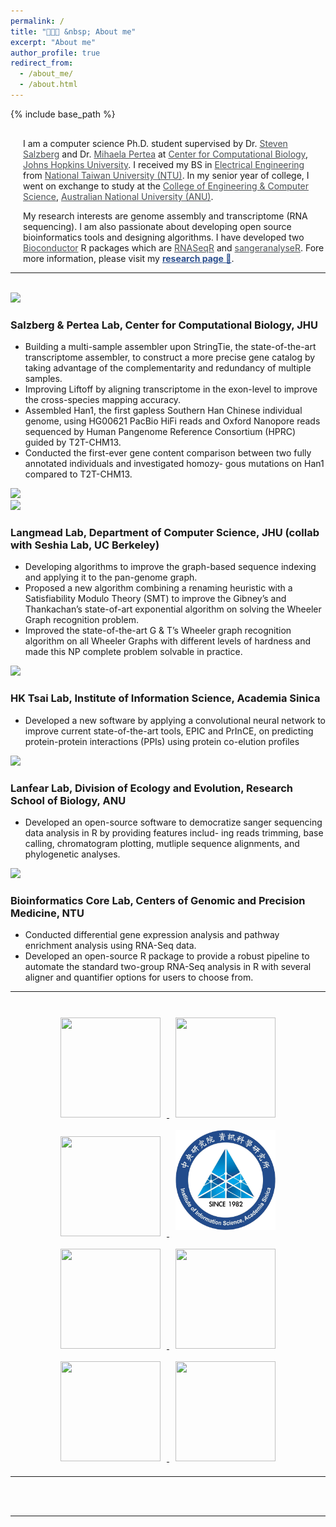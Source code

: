 ```yaml
---
permalink: /
title: "🧑🏻‍💻 &nbsp; About me"
excerpt: "About me"
author_profile: true
redirect_from:
  - /about_me/
  - /about.html
---
```

{% include base_path %}

<div style="margin-left:20px; margin-top:30px; pointer-events: all;
z-index:100;">
  <p>
    I am a computer science Ph.D. student supervised by Dr. <a target="_blank"  href="https://scholar.google.com/citations?user=sUVeH-4AAAAJ&hl=en" style="color:#4A4F53">Steven Salzberg</a> and Dr. <a target="_blank"  href="https://scholar.google.com/citations?user=fKjqGyEAAAAJ&hl=en" style="color:#4A4F53">Mihaela Pertea</a> at <a target="_blank"  href="https://ccb.jhu.edu" style="color:#4A4F53">Center for Computational Biology</a>, <a target="_blank"  href="https://www.jhu.edu" style="color:#4A4F53">Johns Hopkins University</a>. I received my BS in <a target="_blank"  href="https://web.ee.ntu.edu.tw/eng/index.php" style="color:#4A4F53">Electrical Engineering</a> from <a target="_blank"  href="https://www.ntu.edu.tw/english/index.html" style="color:#4A4F53">National Taiwan University (NTU)</a>. In my senior year of college, I went on exchange to study at the <a target="_blank" href="https://cecs.anu.edu.au" style="color:#4A4F53">College of Engineering & Computer Science</a>, <a target="_blank"  href="https://www.anu.edu.au" style="color:#4A4F53">Australian National University (ANU)</a>.
  </p>

  <p>
    My research interests are genome assembly and transcriptome (RNA sequencing). I am also passionate about developing open source bioinformatics tools and designing algorithms. I have developed two <a target="_blank"  href="https://www.bioconductor.org" style="color:#4A4F53" >Bioconductor</a> R packages which are <a target="_blank"  href="https://bioconductor.org/packages/release/bioc/html/RNASeqR.html" style="color:#4A4F53" >RNASeqR</a> and <a target="_blank"  href="https://bioconductor.org/packages/release/bioc/html/sangeranalyseR.html" style="color:#4A4F53" >sangeranalyseR</a>. Fore more information, please visit my <a target="_blank"  href="https://kuanhao-chao.github.io/researches/" style="color:#2c508f"><b>research page 🔬</b></a>.
  </p>

</div>

<hr>
<br>

<div data-aos="fade-up" data-aos-duration="1500">
  <!-- <h2>Defining Dates</h2> -->
  <div id="myTimeline">
      <div data-vtdate="Aug 2021 - Present">
          <div class="row">
            <div class="column_img"><img class="pic" src="{{base_path}}/images/JHU_small.png" width="70"></div>
            <div class="column_title"><h3>Salzberg & Pertea Lab, Center for Computational Biology, JHU </h3></div>
          </div>
          <p>
          <ul>
            <li>Building a multi-sample assembler upon StringTie, the state-of-the-art transcriptome assembler, to construct a more
precise gene catalog by taking advantage of the complementarity and redundancy of multiple samples.</li>
            <li>Improving Liftoff by aligning transcriptome in the exon-level to improve the cross-species mapping accuracy.</li>
            <li>Assembled Han1, the first gapless Southern Han Chinese individual genome, using HG00621 PacBio HiFi reads and
Oxford Nanopore reads sequenced by Human Pangenome Reference Consortium (HPRC) guided by T2T-CHM13.</li>
            <li>Conducted the first-ever gene content comparison between two fully annotated individuals and investigated homozy-
gous mutations on Han1 compared to T2T-CHM13.</li>
          </ul>
          </p>
      </div>
      <div data-vtdate="Nov 2021 - Nov 2022">
          <div class="row">
            <div class="column_img img-comp-container">
              <!-- <div class="img-comp-container"> -->
                <div class="img-comp-img">
                  <img src="{{base_path}}/images/JHU_small.png" width="70">
                </div>
                <div class="img-comp-img img-comp-overlay">
                  <img src="{{base_path}}/images/UC_berkeley.png" width="70">
                </div>
            </div>
            <div class="column_title"><h3>Langmead Lab, Department of Computer Science, JHU (collab with Seshia Lab, UC Berkeley)</h3></div>
          </div>
          <p>
            <ul>
              <li>Developing algorithms to improve the graph-based sequence indexing and applying it to the pan-genome graph.</li>
              <li>Proposed a new algorithm combining a renaming heuristic with a Satisfiability Modulo Theory (SMT) to improve the
Gibney’s and Thankachan’s state-of-art exponential algorithm on solving the Wheeler Graph recognition problem.</li>
              <li>Improved the state-of-the-art G & T’s Wheeler graph recognition algorithm on all Wheeler Graphs with different
levels of hardness and made this NP complete problem solvable in practice.</li>
            </ul>
          </p>
      </div>
      <div data-vtdate="Aug 2020 - Feb 2021">
          <div class="row">
            <div class="column_img"><img class="pic" src="{{base_path}}/images/iis_logo.png" width="70"></div>
            <div class="column_title"><h3>HK Tsai Lab, Institute of Information Science, Academia Sinica</h3></div>
          </div>
          <p>
            <ul>
              <li>Developed a new software by applying a convolutional neural network to improve current state-of-the-art tools, EPIC
and PrInCE, on predicting protein-protein interactions (PPIs) using protein co-elution profiles</li>
            </ul>
          </p> 
      </div>
      <div data-vtdate="Jul 2019 - Jul 2020">
          <div class="row">
            <div class="column_img"><img class="pic" src="{{base_path}}/images/anu_logo_small.png" width="70"></div>
            <div class="column_title"><h3>Lanfear Lab, Division of Ecology and Evolution, Research School of Biology, ANU</h3></div>
          </div>
          <p>
            <ul>
              <li>Developed an open-source software to democratize sanger sequencing data analysis in R by providing features includ-
ing reads trimming, base calling, chromatogram plotting, mutliple sequence alignments, and phylogenetic analyses.</li>
            </ul>
          </p> 
      </div>
      <div data-vtdate="Jan 2018 - Jul 2019">
          <div class="row">
            <div class="column_img"><img class="pic" src="{{base_path}}/images/NTU.png" width="70"></div>
            <div class="column_title"><h3>Bioinformatics Core Lab, Centers of Genomic and Precision Medicine, NTU</h3></div>
          </div>
          <p>
            <ul>
              <li>Conducted differential gene expression analysis and pathway enrichment analysis using RNA-Seq data.</li>
              <li>Developed an open-source R package to provide a robust pipeline to automate the standard two-group RNA-Seq
analysis in R with several aligner and quantifier options for users to choose from.</li>
            </ul>
          </p> 
      </div>
  </div><!-- End vt2 -->
</div>

<hr>
<br>

<div style="text-align: center; pointer-events: all; z-index:100;">
  <a target="_blank"  href="https://www.ntu.edu.tw/english/index.html">
    <img src="/images/NTU.png" style="height:160px; width: 160px; margin: 10px">
  </a>
  <a target="_blank"  href="https://web.ee.ntu.edu.tw/eng/index.php">
    <img src="/images/NTU_EECS.png" style="height:160px; width: 160px; margin: 10px">
  </a>
  <a target="_blank"  href="https://www.sinica.edu.tw/en">
    <img src="/images/AS_logo.png" style="height:160px; width: 160px; margin: 10px">
  </a>
  <a target="_blank"  href="https://www.iis.sinica.edu.tw/index_en.html" >
    <img src="/images/iis_logo.png" style="height:160px; width: 160px; margin: 10px">
  </a>
  <a target="_blank"  href="https://www.anu.edu.au/">
    <img src="/images/anu_logo_small.png" style="height:160px; width: 160px; margin: 10px">
  </a>
  <a target="_blank"  href="http://www.robertlanfear.com/">
    <img src="/images/ANU_Biology.jpg" style="height:160px; width: 160px; margin: 10px">
  </a>
  <a target="_blank"  href="https://bits.iis.sinica.edu.tw/">
    <img src="/images/BIOIT.png" style="height:160px; width: 160px; margin: 10px">
  </a>
  <a target="_blank"  href="http://www.cgm.ntu.edu.tw/web/index/index.jsp?lang=en">
    <img src="/images/CGM_LOGO.png" style="height:160px; width: 160px; margin: 10px">
  </a>
</div>
<hr>
<br><br>

<script type="text/javascript" id="clustrmaps" src="//clustrmaps.com/map_v2.js?d=SjhWAwqGLnloAclnIVxG6gxPA8DEX2yyW2VQlroVDWw&cl=ffffff&w=a" style="pointer-events: all; z-index:100;"></script>
<script>
initComparisons();
</script>
<hr>
<br><br>